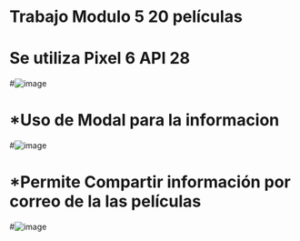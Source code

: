 #
# Trabajo Modulo 5 20 películas
# Se utiliza Pixel 6 API 28 
#![image](https://github.com/Galtor-program/TareaModulo5Peliculas/assets/118318571/bc3fedaa-14fb-4ed2-ad38-a30bfe98879e=250x250)
#
# *Uso de Modal para la informacion
#![image](https://github.com/Galtor-program/TareaModulo5Peliculas/assets/118318571/8c0fda68-2520-4f04-9a8b-0263b7567973)
#
# *Permite Compartir información por correo de la las películas
#![image](https://github.com/Galtor-program/TareaModulo5Peliculas/assets/118318571/0a000ec2-2142-4400-a1a8-e9de812b0ad3)
#
